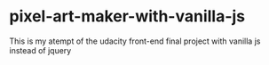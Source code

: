 # pixel-art-maker-with-vanilla-js
This is my atempt of the udacity front-end final project with vanilla js instead of jquery
